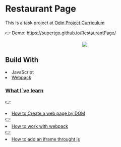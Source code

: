 # Restaurant Page

This is a task project  at <a href = 'https://www.theodinproject.com/'  target='_blank' >Odin Project Curriculum</a>

 👉 Demo: https://supertgo.github.io/RestaurantPage/

<p align="center">
  <img src="/demo/demoHd.gif" />
</p>


## Build With

<li>JavaScript</li>
<li><a href = 'https://webpack.js.org/'  target='_blank' >Webpack</li>

### What I´ve learn

 👉<li>How to Create a web page by DOM</li>
 👉<li>How to work with webpack </li>
 👉<li>How to add an iframe throught js </li>

